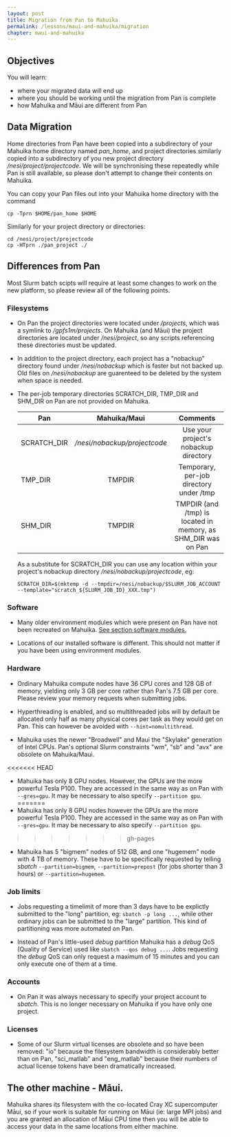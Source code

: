 ```yaml
---
layout: post
title: Migration from Pan to Mahuika
permalink: /lessons/maui-and-mahuika/migration
chapter: maui-and-mahuika
---
```


## Objectives

You will learn:

* where your migrated data will end up
* where you should be working until the migration from Pan is complete
* how Mahuika and Māui are different from Pan


## Data Migration

Home directories from Pan have been copied into a subdirectory of your Mahuika home directory named _pan_home_, and project directories similarly copied into a  subdirectory of you new project directory _/nesi/project/projectcode_.  We will be synchronising these repeatedly while Pan is still available, so please don't attempt to change their contents on Mahuika.

You can copy your Pan files out into your Mahuika home directory with the command

```
cp -Tprn $HOME/pan_home $HOME
```

Similarly for your project directory or directories:

```
cd /nesi/project/projectcode
cp -HTprn ./pan_project ./
```

## Differences from Pan

Most Slurm batch scipts will require at least some changes to work on the new platform, so please review all of the following points.

### Filesystems

* On Pan the project directories were located under _/projects_, which was a symlink to _/gpfs1m/projects_. On Mahuika (and Māui) the project directories are located under _/nesi/project_, so any scripts referencing these directories must be updated.

* In addition to the project directory, each project has a "nobackup" directory found under _/nesi/nobackup_ which is faster but not backed up. Old files on _/nesi/nobackup_ are guarenteed to be deleted by the system when space is needed. 

* The per-job temporary directories SCRATCH_DIR, TMP_DIR and SHM_DIR on Pan are not provided on Mahuika.

  | Pan         | Mahuika/Maui                 | Comments                                                      |
  |-------------|:----------------------------:|:-------------------------------------------------------------:|
  | SCRATCH_DIR | _/nesi/nobackup/projectcode_ | Use your project's nobackup directory                         |
  | TMP_DIR     | TMPDIR                       | Temporary, per-job directory under /tmp                       |
  | SHM_DIR     | TMPDIR                       | TMPDIR (and /tmp) is located in memory, as SHM_DIR was on Pan |

  As a substitute for SCRATCH_DIR you can use any location within your project's nobackup directory _/nesi/nobackup/projectcode_, eg: 

  ```
  SCRATCH_DIR=$(mktemp -d --tmpdir=/nesi/nobackup/$SLURM_JOB_ACCOUNT --template="scratch_${SLURM_JOB_ID}_XXX.tmp")
  ```

### Software

* Many older environment modules which were present on Pan have not been recreated on Mahuika. [See section software modules.](06-software-modules.md) 

* Locations of our installed software is different. This should not matter if you have been using environment modules.

### Hardware

* Ordinary Mahuika compute nodes have 36 CPU cores and 128 GB of memory, yielding only 3 GB per core rather than Pan's 7.5 GB per core. Please review your memory requests when submitting jobs.

* Hyperthreading is enabled, and so multithreaded jobs will by default be allocated only half as many physical cores per task as they would get on Pan.  This can however be avoided with `--hint=nomultithread`.

* Mahuika uses the newer "Broadwell" and Maui the "Skylake" generation of Intel CPUs.  Pan's optional Slurm constraints "wm", "sb" and "avx" are obsolete on Mahuika/Maui. 

<<<<<<< HEAD
* Mahuika has only 8 GPU nodes. However, the GPUs are the more powerful Tesla P100.  They are accessed in the same way as on Pan with `--gres=gpu`.  It may be necessary to also specify `--partition gpu`.
=======
* Mahuika has only 8 GPU nodes however the GPUs are the more powerful Tesla P100.  They are accessed in the same way as on Pan with `--gres=gpu`.  It may be necessary to also specify `--partition gpu`.
>>>>>>> gh-pages

* Mahuika has 5 "bigmem" nodes of 512 GB, and one "hugemem" node with 4 TB of memory.  These have to be specifically requested by telling _sbatch_ `--partition=bigmem`,  `--partition=prepost` (for jobs shorter than 3 hours) or `--partition=hugemem`.  

### Job limits

* Jobs requesting a timelimit of more than 3 days have to be explictly submitted to the "long" partition, eg: `sbatch -p long ...`, while other ordinary jobs can be submitted to the "large" partition.  This kind of partitioning was more automated on Pan.

* Instead of Pan's little-used _debug_ partition Mahuika has a _debug_ QoS (Quality of Service) used like `sbatch --qos debug ...`.  Jobs requesting the _debug_ QoS can only request a maximum of 15 minutes and you can only execute one of them at a time.

### Accounts

* On Pan it was always necessary to specify your project account to _sbatch_.  This is no longer necessary on Mahuika if you have only one project.

### Licenses

* Some of our Slurm virtual licenses are obsolete and so have been removed: "io" because the filesystem bandwidth is considerably better than on Pan, "sci_matlab" and "eng_matlab" because their numbers of actual license tokens have been dramatically increased.

## The other machine - Māui.

Mahuika shares its filesystem with the co-located Cray XC supercomputer Māui, so if your work is suitable for running on Māui (ie: large MPI jobs) and you are granted an allocation of Māui CPU time then you will be able to access your data in the same locations from either machine. 
